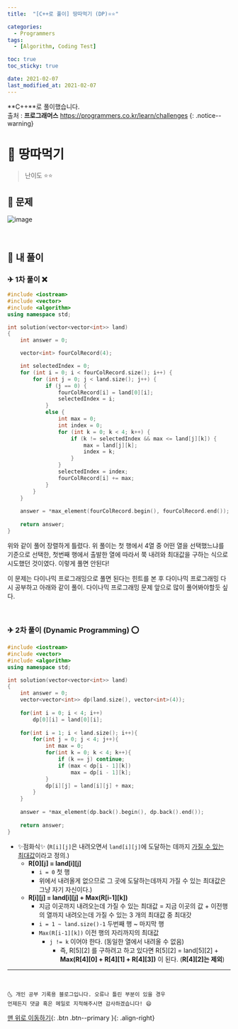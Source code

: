 ```yaml
---
title:  "[C++로 풀이] 땅따먹기 (DP)⭐⭐" 

categories:
  - Programmers
tags:
  - [Algorithm, Coding Test]

toc: true
toc_sticky: true

date: 2021-02-07
last_modified_at: 2021-02-07
---
```

**C++**로 풀이했습니다.  
출처 : **프로그래머스** <https://programmers.co.kr/learn/challenges>
{: .notice--warning}

# 📌 땅따먹기

> 난이도 ⭐⭐

## 🚀 문제

![image](https://user-images.githubusercontent.com/42318591/107121510-28b25d00-68d6-11eb-975d-5f6d40101f58.png)


<br>

## 🚀 내 풀이 

### ✈ 1차 풀이 ❌

```cpp
#include <iostream>
#include <vector>
#include <algorithm>
using namespace std;

int solution(vector<vector<int>> land)
{
    int answer = 0;

    vector<int> fourColRecord(4);

    int selectedIndex = 0;
    for (int i = 0; i < fourColRecord.size(); i++) {
        for (int j = 0; j < land.size(); j++) {
            if (j == 0) {
                fourColRecord[i] = land[0][i];
                selectedIndex = i;
            }
            else {
                int max = 0;
                int index = 0;
                for (int k = 0; k < 4; k++) {
                    if (k != selectedIndex && max <= land[j][k]) {
                        max = land[j][k];
                        index = k;
                    }
                }
                selectedIndex = index;
                fourColRecord[i] += max;
            }
        }
    }
    
    answer = *max_element(fourColRecord.begin(), fourColRecord.end());
    
    return answer;
}
```

위와 같이 풀어 장렬하게 틀렸다. 위 풀이는 첫 행에서 4열 중 어떤 열을 선택했느냐를 기준으로 선택한, 첫번째 행에서 출발한 열에 따라서 쭉 내려와 최대값을 구하는 식으로 시도했던 것이였다. 이렇게 풀면 안된다! 

이 문제는 다이나믹 프로그래밍으로 풀면 된다는 힌트를 본 후 다이나믹 프로그래밍 다시 공부하고 아래와 같이 풀이. 다이나믹 프로그래밍 문제 앞으로 많이 풀어봐야할듯 싶다.

<br>

### ✈ 2차 풀이 (Dynamic Programming) ⭕

```cpp
#include <iostream>
#include <vector>
#include <algorithm>
using namespace std;

int solution(vector<vector<int>> land)
{
    int answer = 0;
    vector<vector<int>> dp(land.size(), vector<int>(4));
    
    for(int i = 0; i < 4; i++)
        dp[0][i] = land[0][i];
    
    for(int i = 1; i < land.size(); i++){
        for(int j = 0; j < 4; j++){
            int max = 0;
            for(int k = 0; k < 4; k++){
                if (k == j) continue;
                if (max < dp[i - 1][k])
                    max = dp[i - 1][k]; 
            }   
            dp[i][j] = land[i][j] + max;
        }
    }
    
    answer = *max_element(dp.back().begin(), dp.back().end());
    
    return answer;
}
```

- ✨점화식✨ (`R[i][j]`은 내려오면서 `land[i][j]`에 도달하는 데까지 <u>가질 수 있는 최대값</u>이라고 정의.)
  - **R[0][j] = land[i][j]** 
    - `i = 0` 첫 행
    - 위에서 내려올게 없으므로 그 곳에 도달하는데까지 가질 수 있는 최대값은 그냥 자기 자신이다.)
  - **R[i][j] = land[i][j] + Max(R[i-1][k])**
    - 지금 이곳까지 내려오는데 가질 수 있는 최대값 = 지금 이곳의 값 + 이전행의 열까지 내려오는데 가질 수 있는 3 개의 최대값 중 최대갓
    - `i = 1 ~ land.size()-1` 두번째 행 ~ 마지막 행 
    - `Max(R[i-1][k])` 이전 행의 자리까지의 최대값 
      - `j != k` 이어야 한다. (동일한 열에서 내려올 수 없음)
        - 즉, R[5][2] 를 구하려고 하고 있다면 R[5][2] = land[5][2] + **Max(R[4][0] + R[4][1] + R[4][3])** 이 된다. (**R[4][2]는 제외**)

***
<br>

    🌜 개인 공부 기록용 블로그입니다. 오류나 틀린 부분이 있을 경우 
    언제든지 댓글 혹은 메일로 지적해주시면 감사하겠습니다! 😄

[맨 위로 이동하기](#){: .btn .btn--primary }{: .align-right}